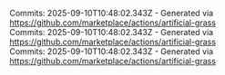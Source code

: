 Commits: 2025-09-10T10:48:02.343Z - Generated via https://github.com/marketplace/actions/artificial-grass
<br>
Commits: 2025-09-10T10:48:02.343Z - Generated via https://github.com/marketplace/actions/artificial-grass
<br>
Commits: 2025-09-10T10:48:02.343Z - Generated via https://github.com/marketplace/actions/artificial-grass
<br>
